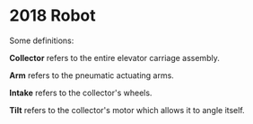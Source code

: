 # 2018 Robot

Some definitions:

**Collector** refers to the entire elevator carriage assembly.

**Arm** refers to the pneumatic actuating arms.

**Intake** refers to the collector's wheels.

**Tilt** refers to the collector's motor which allows it to angle itself.
